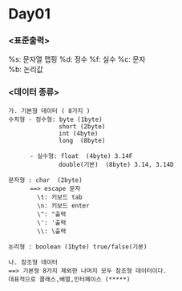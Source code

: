 # Day01

### <표준출력>
  %s: 문자열 맵핑
  %d: 정수
  %f: 실수
  %c: 문자  
  %b: 논리값

### <데이터 종류>
    가. 기본형 데이터 ( 8가지 )
    수치형 - 정수형: byte (1byte)
                  short (2byte)
                  int (4byte)
                  long  (8byte)

          - 실수형: float  (4byte) 3.14F
                  double(기본)  (8byte) 3.14, 3.14D

    문자형 : char  (2byte)
          ==> escape 문자
            \t: 키보드 tab
            \n: 키보드 enter
            \": "출력
            \': '출력
            \\: \출력

    논리형 : boolean (1byte) true/false(기본)

    나. 참조형 데이터
    ==> 기본형 8가지 제외한 나머지 모두 참조형 데이터이다.
    대표적으로 클래스,배열,인터페이스 (*****)
